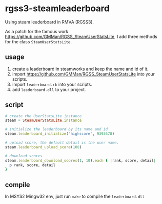 # rgss3-steamleaderboard
Using steam leaderboard in RMVA (RGSS3).

As a patch for the famous work https://github.com/GMMan/RGSS_SteamUserStatsLite, I add three methods for the class `SteamUserStatsLite`.

## usage
1. create a leaderboard in steamworks and keep the name and id of it.
2. import https://github.com/GMMan/RGSS_SteamUserStatsLite into your scripts.
3. import `leaderboard.rb` into your scripts.
4. add `leaderboard.dll` to your project.

## script
```ruby
# create the UserStatsLite instance
steam = SteamUserStatsLite.instance

# initialize the leaderboard by its name and id
steam.leaderboard_initialize("highscore", 9393678)

# upload score, the default detail is the user name.
steam.leaderboard_upload_score(100)

# download scores
steam.leaderboard_download_scores(1, 10).each { |rank, score, detail|
  p rank, score, detail
}
```

## compile
In MSYS2 Mingw32 env, just run `make` to compile the `leaderboard.dll`
